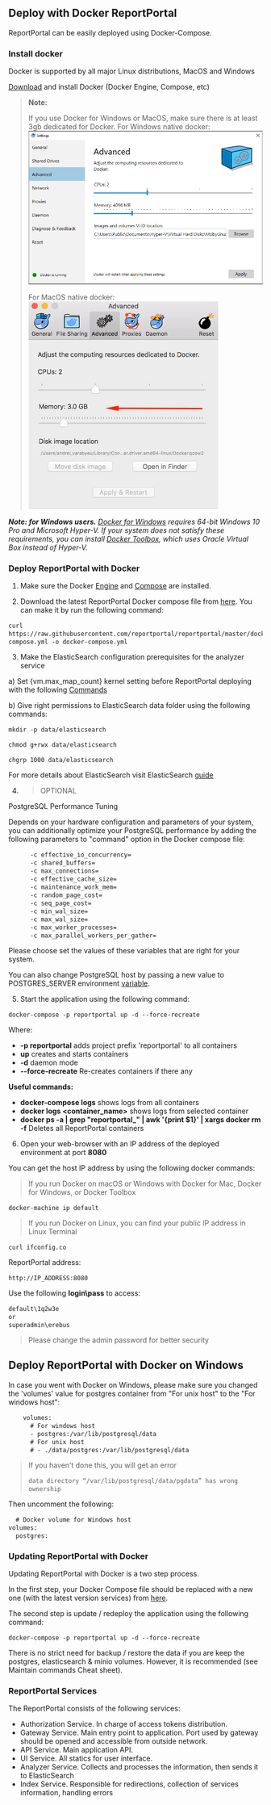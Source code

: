 ## Deploy with Docker ReportPortal

ReportPortal can be easily deployed using Docker-Compose. 


### Install docker

Docker is supported by all major Linux distributions, MacOS and Windows

[Download](https://www.docker.com/community-edition) and install Docker (Docker Engine, Compose, etc)


> **Note:**
> 
> If you use Docker for Windows or MacOS, make sure there is at least 3gb dedicated for Docker.
> For Windows native docker:
> ![Image](Images/installation/docker_config_win.png)
> 
> For MacOS native docker:
> ![Image](Images/installation/docker_config_macos.png)


***Note: for Windows users.***
*[Docker for Windows](https://docs.docker.com/docker-for-windows/) requires 64-bit Windows 10 Pro and Microsoft Hyper-V. 
If your system does not satisfy these requirements, 
you can install [Docker Toolbox](https://docs.docker.com/toolbox/toolbox_install_windows/), 
which uses Oracle Virtual Box instead of Hyper-V.*


### Deploy ReportPortal with Docker

1) Make sure the Docker [Engine](https://docs.docker.com/engine/installation/) and [Compose](https://docs.docker.com/compose/install/) are installed.

2) Download the latest ReportPortal Docker compose file from [here](<https://github.com/reportportal/reportportal/blob/master/docker-compose.yml>). You can make it by run the following command: 

  ```Shell
  curl https://raw.githubusercontent.com/reportportal/reportportal/master/docker-compose.yml -o docker-compose.yml
  ```

3) Make the ElasticSearch configuration prerequisites for the analyzer service

a) Set {vm.max_map_count} kernel setting before ReportPortal deploying with the following [Commands](https://www.elastic.co/guide/en/elasticsearch/reference/6.1/docker.html#docker-cli-run-prod-mode)

b) Give right permissions to ElasticSearch data folder using the following commands:

```Shell
mkdir -p data/elasticsearch
``` 

```Shell
chmod g+rwx data/elasticsearch
``` 

```Shell
chgrp 1000 data/elasticsearch
``` 

For more details about ElasticSearch visit ElasticSearch [guide](https://www.elastic.co/guide/en/elasticsearch/reference/6.1/docker.html#_notes_for_production_use_and_defaults)

4) > OPTIONAL

PostgreSQL Performance Tuning

Depends on your hardware configuration and parameters of your system, you can additionally optimize your PostgreSQL performance by adding the following parameters to "command" option in the Docker compose file:

```Shell
      -c effective_io_concurrency=
      -c shared_buffers=
      -c max_connections=
      -c effective_cache_size=
      -c maintenance_work_mem=
      -c random_page_cost=
      -c seq_page_cost= 
      -c min_wal_size= 
      -c max_wal_size=
      -c max_worker_processes=
      -c max_parallel_workers_per_gather=
``` 

Please choose set the values of these variables that are right for your system.

You can also change PostgreSQL host by passing a new value to POSTGRES_SERVER environment [variable](https://reportportal.io/docs/Additional-configuration-parameters). 

5) Start the application using the following command:

```Shell
docker-compose -p reportportal up -d --force-recreate
``` 
Where:
- **-p reportportal** adds project prefix 'reportportal' to all containers
- **up** creates and starts containers
- **-d** daemon mode
- **--force-recreate** Re-creates containers if there any

**Useful commands:**
- **docker-compose logs** shows logs from all containers
- **docker logs &lt;container_name&gt;** shows logs from selected container
- **docker ps -a | grep "reportportal_" | awk '{print $1}' | xargs docker rm -f** Deletes all ReportPortal containers

6) Open your web-browser with an IP address of the deployed environment at port **8080**

You can get the host IP address by using the following docker commands:  

> If you run Docker on macOS or Windows with Docker for Mac, Docker for Windows, or Docker Toolbox  

```shell
docker-machine ip default
```

> If you run Docker on Linux, you can find your public IP address in Linux Terminal

```shell
curl ifconfig.co
```

ReportPortal address:  
  ```
  http://IP_ADDRESS:8080
  ```

Use the following **login\pass** to access:  

```shell
default\1q2w3e
or
superadmin\erebus
```

> Please change the admin password for better security


## Deploy ReportPortal with Docker on Windows

In case you went with Docker on Windows, please make sure you changed the 'volumes' value for postgres container from "For unix host" to the "For windows host":  

```Shell
    volumes:
      # For windows host
      - postgres:/var/lib/postgresql/data
      # For unix host
      # - ./data/postgres:/var/lib/postgresql/data
``` 

> If you haven’t done this, you will get an error
> 
> ```Shell
> data directory “/var/lib/postgresql/data/pgdata” has wrong ownership
> ``` 

Then uncomment the following:  

```Shell
  # Docker volume for Windows host
volumes:
  postgres:
``` 


### Updating ReportPortal with Docker

Updating ReportPortal with Docker is a two step process.  

In the first step, your Docker Compose file should be replaced with a new one (with the latest version services) from [here](<https://github.com/reportportal/reportportal/blob/master/docker-compose.yml>).

The second step is update / redeploy the application using the following command:  

```Shell
docker-compose -p reportportal up -d --force-recreate
``` 

There is no strict need for backup / restore the data if you are keep the postgres, elasticsearch & minio volumes. However, it is recommended (see Maintain commands Cheat sheet).  


### ReportPortal Services

The ReportPortal consists of the following services:

- Authorization Service. In charge of access tokens distribution.
- Gateway Service. Main entry point to application. Port used by gateway should be opened and accessible from outside network.
- API Service. Main application API.
- UI Service. All statics for user interface.
- Analyzer Service. Collects and processes the information, then sends it to ElasticSearch
- Index Service. Responsible for redirections, collection of services information, handling errors

